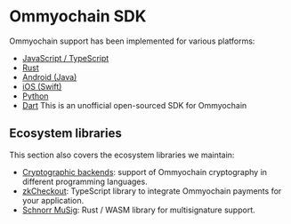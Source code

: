# Ommyochain SDK

Ommyochain support has been implemented for various platforms:

- [JavaScript / TypeScript](./js)
- [Rust](./rust)
- [Android (Java)](./java)
- [iOS (Swift)](./swift)
- [Python](./python)
- [Dart](./dart) This is an unofficial open-sourced SDK for Ommyochain

## Ecosystem libraries

This section also covers the ecosystem libraries we maintain:

- [Cryptographic backends](./crypto): support of Ommyochain cryptography in different programming languages.
- [zkCheckout](./checkout): TypeScript library to integrate Ommyochain payments for your application.
- [Schnorr MuSig](https://github.com/ommyochain/schnorr-musig): Rust / WASM library for multisignature support.
